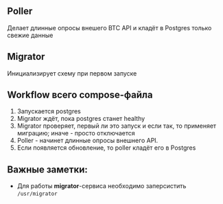 ## Poller

Делает длинные опросы внешего BTC API и кладёт в Postgres только свежие данные

## Migrator

Инициализирует схему при первом запуске

## Workflow всего compose-файла

1. Запускается postgres
2. Migrator ждёт, пока postgres станет healthy
3. Migrator проверяет, первый ли это запуск и если так, то применяет миграцию; иначе - просто отключается
4. Poller - начинет длинные опросы внешнего API.
5. Если появляется обновление, то poller кладёт его в Postgres

## Важные заметки:

-   Для работы **migrator**-сервиса необходимо заперсистить `/usr/migrator`
